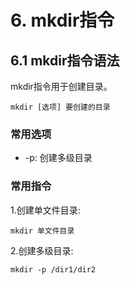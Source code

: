 # 6. mkdir指令


## 6.1 mkdir指令语法

mkdir指令用于创建目录。

```shell script
mkdir [选项] 要创建的目录
```

### 常用选项

* -p: 创建多级目录

### 常用指令
1.创建单文件目录:
```shell script
mkdir 单文件目录
```

2.创建多级目录:
```shell script
mkdir -p /dir1/dir2
```

